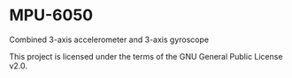 # MPU-6050

Combined 3-axis accelerometer and 3-axis gyroscope

This project is licensed under the terms of the GNU General Public License v2.0.